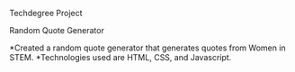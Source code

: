 Techdegree Project

Random Quote Generator

*Created a random quote generator that generates quotes from Women in STEM.
*Technologies used are HTML, CSS, and Javascript.